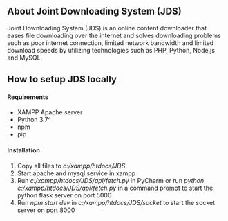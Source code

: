## About Joint Downloading System (JDS)
Joint Downloading System (JDS) is an online content downloader that eases file downloading over the internet and solves downloading problems such as poor internet connection, limited network bandwidth and limited download speeds by utilizing technologies such as PHP, Python, Node.js and MySQL.

## How to setup JDS locally
#### Requirements
* XAMPP Apache server
* Python 3.7^
* npm
* pip

#### Installation
1. Copy all files to *c:/xampp/htdocs/JDS*
2. Start apache and mysql service in xampp
3. Run *c:/xampp/htdocs/JDS/api/fetch.py* in PyCharm or run *python c:/xampp/htdocs/JDS/api/fetch.py* in a command prompt to start the python flask server on port 5000
4. Run *npm start dev* in *c:/xampp/htdocs/JDS/socket* to start the socket server on port 8000
